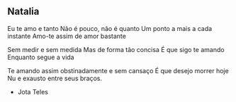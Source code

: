 ## Natalia 

Eu te amo e tanto
Não é pouco, não é quanto
Um ponto a mais a cada instante
Amo-te assim de amor bastante

Sem medir e sem medida
Mas de forma tão concisa
É que sigo te amando
Enquanto segue a vida

Te amando assim obstinadamente e sem cansaço
É que desejo morrer hoje
Nu e exausto entre seus braços.

- Jota Teles